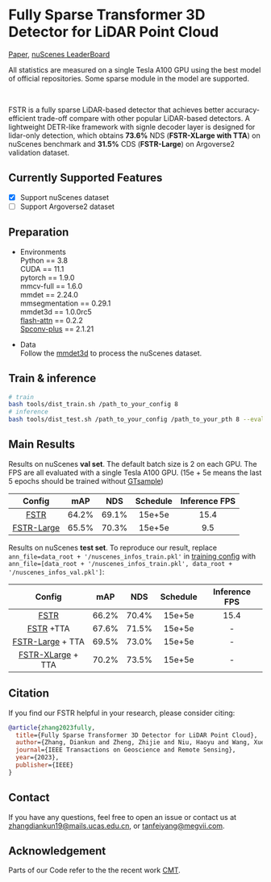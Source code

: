 
# Fully Sparse Transformer 3D Detector for LiDAR Point Cloud 

[Paper](https://ieeexplore.ieee.org/document/10302363), [nuScenes LeaderBoard](https://www.nuscenes.org/object-detection?externalData=all&mapData=all&modalities=Lidar)

<!-- ## Introduction -->

All statistics are measured on a single Tesla A100 GPU using the best model of official repositories. Some sparse module in the model are supported. </em>
</div><br/>

FSTR is a fully sparse LiDAR-based detector that achieves better accuracy-efficient trade-off compare with other popular LiDAR-based detectors. A lightweight DETR-like framework with signle decoder layer is designed for lidar-only detection, which obtains **73.6%** NDS (**FSTR-XLarge with TTA**) on nuScenes benchmark and **31.5%** CDS (**FSTR-Large**) on Argoverse2 validation dataset.

## Currently Supported Features
- [x] Support nuScenes dataset
- [ ] Support Argoverse2 dataset
## Preparation

* Environments  
Python == 3.8 \
CUDA == 11.1 \
pytorch == 1.9.0 \
mmcv-full == 1.6.0 \
mmdet == 2.24.0 \
mmsegmentation == 0.29.1 \
mmdet3d == 1.0.0rc5 \
[flash-attn](https://github.com/HazyResearch/flash-attention) == 0.2.2 \
[Spconv-plus](https://github.com/dvlab-research/spconv-plus) == 2.1.21

* Data   
Follow the [mmdet3d](https://github.com/open-mmlab/mmdetection3d/blob/master/docs/en/data_preparation.md) to process the nuScenes dataset.

## Train & inference
```bash
# train
bash tools/dist_train.sh /path_to_your_config 8
# inference
bash tools/dist_test.sh /path_to_your_config /path_to_your_pth 8 --eval bbox
```
## Main Results
Results on nuScenes **val set**. The default batch size is 2 on each GPU. The FPS are all evaluated with a single Tesla A100 GPU. (15e + 5e means the last 5 epochs should be trained without [GTsample](https://github.com/Poley97/FSTR/blob/master/projects/configs/lidar/fstr_voxel0075_cbgs_20e.py.py#L33-L69))

| Config            | mAP      | NDS     | Schedule|Inference FPS|
|:--------:|:----------:|:---------:|:--------:|:--------:|
| [FSTR](./projects/configs/lidar/fstr_voxel0075_cbgs_20e.py) | 64.2% | 69.1%  | 15e+5e | 15.4 |
| [FSTR-Large](./projects/configs/lidar/fstr_large_voxel0075_cbgs_20e.py) | 65.5% | 70.3%    | 15e+5e | 9.5 |  


Results on nuScenes **test set**. To reproduce our result, replace `ann_file=data_root + '/nuscenes_infos_train.pkl'` in [training config](./projects/configs/lidar/fstr_large_voxel0075_cbgs_20e.py) with `ann_file=[data_root + '/nuscenes_infos_train.pkl', data_root + '/nuscenes_infos_val.pkl']`:

| Config            | mAP      | NDS     | Schedule|Inference FPS|
|:--------:|:----------:|:---------:|:--------:|:--------:|
| [FSTR](./projects/configs/lidar/fstr_voxel0075_cbgs_20e.py) | 66.2% | 70.4%  | 15e+5e | 15.4 |
| [FSTR](./projects/configs/lidar/fstr_voxel0075_cbgs_20e.py) +TTA | 67.6% | 71.5%  | 15e+5e | - |
| [FSTR-Large](./projects/configs/lidar/fstr_large_voxel0075_cbgs_20e.py) + TTA | 69.5% | 73.0%  | 15e+5e | - |
| [FSTR-XLarge](./projects/configs/lidar/fstr_xlarge_voxel0050_cbgs_20e.py) + TTA | 70.2% | 73.5%  | 15e+5e | - |

## Citation
If you find our FSTR helpful in your research, please consider citing: 
```bibtex   
@article{zhang2023fully,
  title={Fully Sparse Transformer 3D Detector for LiDAR Point Cloud},
  author={Zhang, Diankun and Zheng, Zhijie and Niu, Haoyu and Wang, Xueqing and Liu, Xiaojun},
  journal={IEEE Transactions on Geoscience and Remote Sensing},
  year={2023},
  publisher={IEEE}
}
```

## Contact
If you have any questions, feel free to open an issue or contact us at zhangdiankun19@mails.ucas.edu.cn, or tanfeiyang@megvii.com.

## Acknowledgement
Parts of our Code refer to the the recent work [CMT](https://github.com/junjie18/CMT).
